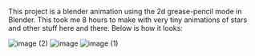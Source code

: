 This project is a blender animation using the 2d grease-pencil mode in Blender. This took me 8 hours to make with very tiny animations of stars and other stuff here and there. Below is how it looks:

![image (2)](https://github.com/user-attachments/assets/1d05e903-7a6b-4609-9509-c74a51c30b98)
![image](https://github.com/user-attachments/assets/77f806a0-54a5-43e2-9c42-b7726c12dfb0)
![image (1)](https://github.com/user-attachments/assets/f2f21bec-00eb-4050-94c1-76ef35075edf)
